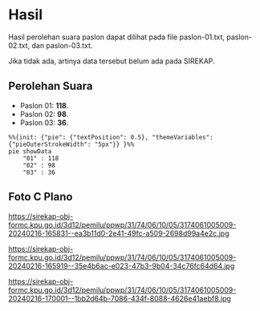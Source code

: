 # Hasil

Hasil perolehan suara paslon dapat dilihat pada file paslon-01.txt, paslon-02.txt, dan paslon-03.txt.

Jika tidak ada, artinya data tersebut belum ada pada SIREKAP.

## Perolehan Suara

 * Paslon 01: **118**.
 * Paslon 02: **98**.
 * Paslon 03: **36**.

```mermaid
%%{init: {"pie": {"textPosition": 0.5}, "themeVariables": {"pieOuterStrokeWidth": "5px"}} }%%
pie showData
    "01" : 118
    "02" : 98
    "03" : 36
```
## Foto C Plano

https://sirekap-obj-formc.kpu.go.id/3d12/pemilu/ppwp/31/74/06/10/05/3174061005009-20240216-165831--ea3b11d0-2e41-49fc-a509-2698d99a4e2c.jpg

https://sirekap-obj-formc.kpu.go.id/3d12/pemilu/ppwp/31/74/06/10/05/3174061005009-20240216-165919--35e4b6ac-e023-47b3-9b04-34c76fc64d64.jpg

https://sirekap-obj-formc.kpu.go.id/3d12/pemilu/ppwp/31/74/06/10/05/3174061005009-20240216-170001--1bb2d64b-7086-434f-8088-4626e41aebf8.jpg
